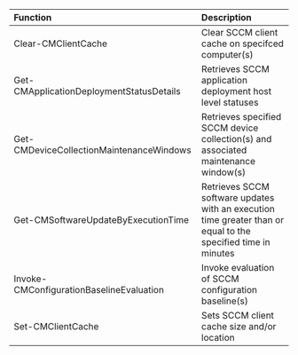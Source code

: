 | Function                       	        | Description                                                                                                   |
| :---------------------------------------- | :------------------------------------------------------------------------------------------------------------ |
| Clear-CMClientCache                       | Clear SCCM client cache on specifced computer(s)                                                              |
| Get-CMApplicationDeploymentStatusDetails  | Retrieves SCCM application deployment host level statuses                                                     |
| Get-CMDeviceCollectionMaintenanceWindows  | Retrieves specified SCCM device collection(s) and associated maintenance window(s)                            |
| Get-CMSoftwareUpdateByExecutionTime       | Retrieves SCCM software updates with an execution time greater than or equal to the specified time in minutes |
| Invoke-CMConfigurationBaselineEvaluation  | Invoke evaluation of SCCM configuration baseline(s)                                                           |
| Set-CMClientCache                         | Sets SCCM client cache size and/or location                                                                   |